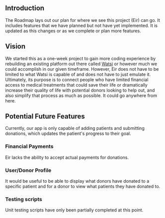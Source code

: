 ## Introduction
The Roadmap lays out our plan for where we see this project (Eir) can go.  It includes features that we have planned but not have yet implemented.  It is updated as this changes or as we complete or plan more features.

## Vision
We started this as a one-week project to gain more coding experience by rebuilding an existing platform out there called [Watsi](https://watsi.org/) or however much we could accomplish in our given timeframe.  However, Eir does not have to be limited to what Watsi is capable of and does not have to just emulate it.  Ultimately, its purpose is to connect people who have limited financial access to medical treatments that could save their life or dramatically increase their quality of life with potential donors looking to help out, and also simplify that process as much as possible.  It could go anywhere from here.

## Potential Future Features
Currently, our app is only capable of adding patients and submitting donations, which updates the patient's progress to their goal.

### Financial Payments
Eir lacks the ability to accept actual payments for donations.

### User/Donor Profile
It would be useful to be able to display what donors have donated to a specific patient and for a donor to view what patients they have donated to.

### Testing scripts
Unit testing scripts have only been partially completed at this point.

